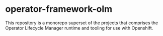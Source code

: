 # operator-framework-olm

This repository is a monorepo superset of the projects that comprises the Operator Lifecycle Manager runtime and tooling for use with Openshift.